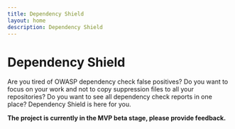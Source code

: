 ```yaml
---
title: Dependency Shield
layout: home
description: Dependency Shield
---
```


# Dependency Shield

Are you tired of OWASP dependency check false positives? Do you want to focus on your work and not to copy suppression
files to all your repositories? Do you want to see all dependency check reports in one place? Dependency Shield is here for you.

**The project is currently in the MVP beta stage, please provide feedback.**



